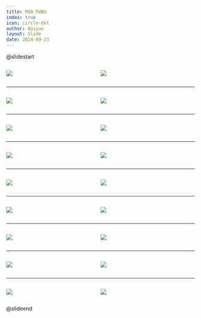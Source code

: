 ```yaml
---
title: MUD RUNS
index: true
icon: circle-dot
author: Haiyue
layout: Slide
date: 2024-09-23
---
```

 
@slidestart

<div style="display:flex">
<div style="flex:1">

![](/reading/english/Level-P/MUD%20RUNS/001.webp)
</div>
<div style="flex:1">

![](/reading/english/Level-P/MUD%20RUNS/002.webp)
</div>
</div>

---

<div style="display:flex">
<div style="flex:1">

![](/reading/english/Level-P/MUD%20RUNS/003.webp)
</div>
<div style="flex:1">

![](/reading/english/Level-P/MUD%20RUNS/004.webp)
</div>
</div>

---

<div style="display:flex">
<div style="flex:1">

![](/reading/english/Level-P/MUD%20RUNS/005.webp)
</div>
<div style="flex:1">

![](/reading/english/Level-P/MUD%20RUNS/006.webp)
</div>
</div>

---

<div style="display:flex">
<div style="flex:1">

![](/reading/english/Level-P/MUD%20RUNS/007.webp)
</div>
<div style="flex:1">

![](/reading/english/Level-P/MUD%20RUNS/008.webp)
</div>
</div>

---

<div style="display:flex">
<div style="flex:1">

![](/reading/english/Level-P/MUD%20RUNS/009.webp)
</div>
<div style="flex:1">

![](/reading/english/Level-P/MUD%20RUNS/010.webp)
</div>
</div>

---

<div style="display:flex">
<div style="flex:1">

![](/reading/english/Level-P/MUD%20RUNS/011.webp)
</div>
<div style="flex:1">

![](/reading/english/Level-P/MUD%20RUNS/012.webp)
</div>
</div>

---

<div style="display:flex">
<div style="flex:1">

![](/reading/english/Level-P/MUD%20RUNS/013.webp)
</div>
<div style="flex:1">

![](/reading/english/Level-P/MUD%20RUNS/014.webp)
</div>
</div>

---

<div style="display:flex">
<div style="flex:1">

![](/reading/english/Level-P/MUD%20RUNS/015.webp)
</div>
<div style="flex:1">

![](/reading/english/Level-P/MUD%20RUNS/016.webp)
</div>
</div>

---

<div style="display:flex">
<div style="flex:1">

![](/reading/english/Level-P/MUD%20RUNS/017.webp)
</div>
<div style="flex:1">

![](/reading/english/Level-P/MUD%20RUNS/018.webp)
</div>
</div>

@slideend